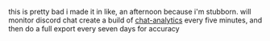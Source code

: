 this is pretty bad i made it in like, an afternoon because i'm stubborn. will monitor discord chat create a build of [chat-analytics](https://github.com/mlomb/chat-analytics) every five minutes, and then do a full export every seven days for accuracy
